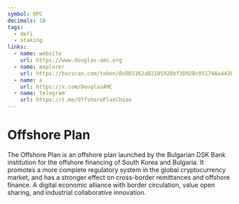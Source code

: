 ```yaml
---
symbol: OPC
decimals: 18
tags:
  - defi
  - staking
links:
  - name: website
    url: https://www.douglas-amc.org
  - name: explorer
    url: https://bscscan.com/token/0xDD3162aD2185928bf3D92Bc05174Aa442E7382Ef
  - name: x
    url: https://x.com/DouglasAMC
  - name: telegram
    url: https://t.me/OffshorePlanChian
---
```


# Offshore Plan

The Offshore Plan is an offshore plan launched by the Bulgarian DSK Bank institution for the offshore financing of South Korea and Bulgaria. It promotes a more complete regulatory system in the global cryptocurrency market, and has a stronger effect on cross-border remittances and offshore finance. A digital economic alliance with border circulation, value open sharing, and industrial collaborative innovation.
